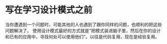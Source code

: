 # 写在学习设计模式之前

当你遭遇到一个问题时，可能其他的人也遇到了跟你同样的问题，也顺利的把这些问题解决了。
使用设计模式最好的方式就是"把模式装进脑子里，然后在你的设计和已有的应用中，寻找何处可以使用他们"。以往是代码复用，现在是经验复用。
